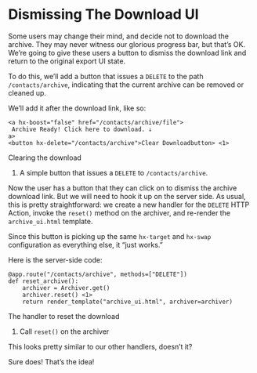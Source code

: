 # Dismissing The Download UI

Some users may change their mind, and decide not to download the archive. They may never witness our glorious progress bar, but that’s OK. We’re going to give these users a button to dismiss the download link and return to the original export UI state.

To do this, we’ll add a button that issues a `DELETE` to the path `/contacts/archive`, indicating that the current archive can be removed or cleaned up.

We’ll add it after the download link, like so:

    <a hx-boost="false" href="/contacts/archive/file">
     Archive Ready! Click here to download. ↓
    a>
    <button hx-delete="/contacts/archive">Clear Downloadbutton> <1>

Clearing the download

1.  A simple button that issues a `DELETE` to `/contacts/archive`.
    

Now the user has a button that they can click on to dismiss the archive download link. But we will need to hook it up on the server side. As usual, this is pretty straightforward: we create a new handler for the `DELETE` HTTP Action, invoke the `reset()` method on the archiver, and re-render the `archive_ui.html` template.

Since this button is picking up the same `hx-target` and `hx-swap` configuration as everything else, it “just works.”

Here is the server-side code:

    @app.route("/contacts/archive", methods=["DELETE"])
    def reset_archive():
        archiver = Archiver.get()
        archiver.reset() <1>
        return render_template("archive_ui.html", archiver=archiver)

The handler to reset the download

1.  Call `reset()` on the archiver
    

This looks pretty similar to our other handlers, doesn’t it?

Sure does! That’s the idea!